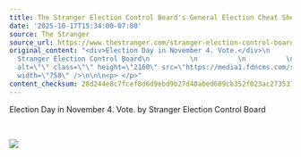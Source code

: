 ```yaml
---
title: The Stranger Election Control Board's General Election Cheat Sheet
date: '2025-10-17T15:34:00-07:00'
source: The Stranger
source_url: https://www.thestranger.com/stranger-election-control-board/2025/10/17/80286680/the-stranger-election-control-boards-general-election-cheat-sheet
original_content: "<div>Election Day in November 4. Vote.</div>\n          \n            by
  Stranger Election Control Board\n          \n          \n          \n            <p> </p>\n<img
  alt=\"\" class=\"\" height=\"2160\" src=\"https://media1.fdncms.com/stranger/imager/u/original/80286808/cheatsheet_secb_stranger_gen_election_2025__1_.webp\"
  width=\"758\" />\n\n\n<p> </p>"
content_checksum: 28d244e8c7fcef8d6d9ebd9b27d40abed689cb352f023ac273531f9a7cd8cf51
---
```


Election Day in November 4. Vote.
 by Stranger Election Control Board 

&nbsp;

 ![](https://media1.fdncms.com/stranger/imager/u/original/80286808/cheatsheet_secb_stranger_gen_election_2025__1_.webp)

&nbsp;

